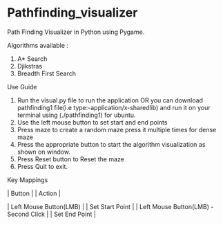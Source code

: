 # Pathfinding_visualizer 
Path Finding Visualizer in Python using Pygame.

Algorithms available : 
1. A* Search
2. Djikstras
3. Breadth First Search


Use Guide
1. Run the visual.py file to run the application OR you can download pathfinding1 file(i.e type:-application/x-sharedlib) and run it on your terminal using (./pathfinding1) for ubuntu.
2. Use the left mouse button to set start and end points
3. Press maze to create a random maze press it multiple times for dense maze
4. Press the appropriate button to start the algorithm visualization as shown on window.
5. Press Reset button to Reset the maze
6. Press Quit to exit.


Key Mappings

|   Button	|   	|  Action 	|

|   Left Mouse Button(LMB)	|   	|  Set Start Point 	|
| Left Mouse Button(LMB) - Second Click  	|   	|  Set End Point	|

